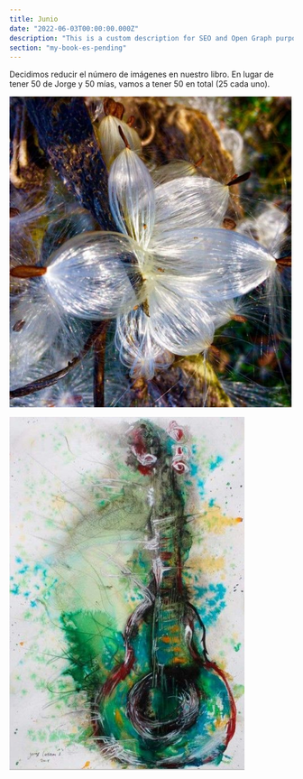 ```yaml
---
title: Junio
date: "2022-06-03T00:00:00.000Z"
description: "This is a custom description for SEO and Open Graph purposes, rather than the default generated excerpt. Simply add a description field to the frontmatter."
section: "my-book-es-pending"
---
```


Decidimos reducir el número de imágenes en nuestro libro. En lugar de tener 50 de Jorge y 50 mías, vamos a tener 50 en total (25 cada uno).

![PostImg](../images/jun22-1.jpg)

![PostImg](../images/jun22-2.jpg)
